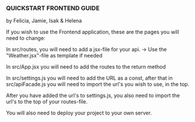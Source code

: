   ### QUICKSTART FRONTEND GUIDE

by Felicia, Jamie, Isak & Helena

If you wish to use the Frontend application, these are the pages you will need to change:

In src/routes, you will need to add a jsx-file for your api.
-> Use the "Weather.jsx"-file as template if needed

In src/App.jsx you will need to add the routes to the return method

In src/settings.js you will need to add the URL as a const, after that in src/apiFacade.js you will need to import the url's you wish to use, in the top.

After you have added the url's to settings.js, you also need to import the url's to the top of your routes-file.

You will also need to deploy your project to your own server.
